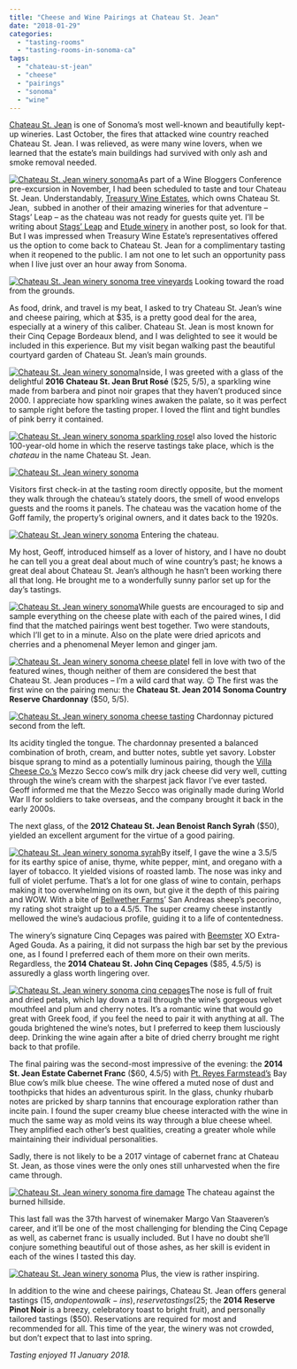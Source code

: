 ```yaml
---
title: "Cheese and Wine Pairings at Chateau St. Jean"
date: "2018-01-29"
categories:
  - "tasting-rooms"
  - "tasting-rooms-in-sonoma-ca"
tags:
  - "chateau-st-jean"
  - "cheese"
  - "pairings"
  - "sonoma"
  - "wine"
---
```


[Chateau St. Jean](https://www.chateaustjean.com/en/) is one of Sonoma’s most well-known and beautifully kept-up wineries. Last October, the fires that attacked wine country reached Chateau St. Jean. I was relieved, as were many wine lovers, when we learned that the estate’s main buildings had survived with only ash and smoke removal needed.

[![Chateau St. Jean winery sonoma](http://s3.amazonaws.com/thegourmez-wpmedia/2018/01/Chateau-St-John-036-333x500.jpg)](http://s3.amazonaws.com/thegourmez-wpmedia/2018/01/Chateau-St-John-036.jpg)As part of a Wine Bloggers Conference pre-excursion in November, I had been scheduled to taste and tour Chateau St. Jean. Understandably, [Treasury Wine Estates](https://www.tweglobal.com/), which owns Chateau St. Jean,  subbed in another of their amazing wineries for that adventure – Stags’ Leap – as the chateau was not ready for guests quite yet. I’ll be writing about [Stags’ Leap](http://www.stagsleap.com/) and [Etude winery](http://www.etudewines.com/) in another post, so look for that. But I was impressed when Treasury Wine Estate’s representatives offered us the option to come back to Chateau St. Jean for a complimentary tasting when it reopened to the public. I am not one to let such an opportunity pass when I live just over an hour away from Sonoma.




<div class="caption">

[![Chateau St. Jean winery sonoma tree vineyards](http://s3.amazonaws.com/thegourmez-wpmedia/2018/01/Chateau-St-John-028-500x333.jpg)](http://s3.amazonaws.com/thegourmez-wpmedia/2018/01/Chateau-St-John-028.jpg) Looking toward the road from the grounds.</div>


As food, drink, and travel is my beat, I asked to try Chateau St. Jean’s wine and cheese pairing, which at $35, is a pretty good deal for the area, especially at a winery of this caliber. Chateau St. Jean is most known for their Cinq Cepage Bordeaux blend, and I was delighted to see it would be included in this experience. But my visit began walking past the beautiful courtyard garden of Chateau St. Jean’s main grounds.

[![Chateau St. Jean winery sonoma](http://s3.amazonaws.com/thegourmez-wpmedia/2018/01/Chateau-St-John-025-500x333.jpg)](http://s3.amazonaws.com/thegourmez-wpmedia/2018/01/Chateau-St-John-025.jpg)Inside, I was greeted with a glass of the delightful **2016** **Chateau St. Jean Brut Rosé** ($25, 5/5), a sparkling wine made from barbera and pinot noir grapes that they haven’t produced since 2000. I appreciate how sparkling wines awaken the palate, so it was perfect to sample right before the tasting proper. I loved the flint and tight bundles of pink berry it contained.

[![Chateau St. Jean winery sonoma sparkling rose](http://s3.amazonaws.com/thegourmez-wpmedia/2018/01/Chateau-St-John-001-335x500.jpg)](http://s3.amazonaws.com/thegourmez-wpmedia/2018/01/Chateau-St-John-001.jpg)I also loved the historic 100-year-old home in which the reserve tastings take place, which is the _chateau_ in the name Chateau St. Jean.

[![Chateau St. Jean winery sonoma](http://s3.amazonaws.com/thegourmez-wpmedia/2018/01/Chateau-St-John-031-500x333.jpg)](http://s3.amazonaws.com/thegourmez-wpmedia/2018/01/Chateau-St-John-031.jpg)

Visitors first check-in at the tasting room directly opposite, but the moment they walk through the chateau’s stately doors, the smell of wood envelops guests and the rooms it panels. The chateau was the vacation home of the Goff family, the property’s original owners, and it dates back to the 1920s.




<div class="caption">

[![Chateau St. Jean winery sonoma](http://s3.amazonaws.com/thegourmez-wpmedia/2018/01/Chateau-St-John-021-333x500.jpg)](http://s3.amazonaws.com/thegourmez-wpmedia/2018/01/Chateau-St-John-021.jpg) Entering the chateau.</div>


My host, Geoff, introduced himself as a lover of history, and I have no doubt he can tell you a great deal about much of wine country’s past; he knows a great deal about Chateau St. Jean’s although he hasn’t been working there all that long. He brought me to a wonderfully sunny parlor set up for the day’s tastings.

[![Chateau St. Jean winery sonoma](http://s3.amazonaws.com/thegourmez-wpmedia/2018/01/Chateau-St-John-003-379x500.jpg)](http://s3.amazonaws.com/thegourmez-wpmedia/2018/01/Chateau-St-John-003.jpg)While guests are encouraged to sip and sample everything on the cheese plate with each of the paired wines, I did find that the matched pairings went best together. Two were standouts, which I’ll get to in a minute. Also on the plate were dried apricots and cherries and a phenomenal Meyer lemon and ginger jam.

[![Chateau St. Jean winery sonoma cheese plate](http://s3.amazonaws.com/thegourmez-wpmedia/2018/01/Chateau-St-John-007-500x333.jpg)](http://s3.amazonaws.com/thegourmez-wpmedia/2018/01/Chateau-St-John-007.jpg)I fell in love with two of the featured wines, though neither of them are considered the best that Chateau St. Jean produces – I’m a wild card that way. 😉 The first was the first wine on the pairing menu: the **Chateau St. Jean 2014 Sonoma Country Reserve Chardonnay** ($50, 5/5).




<div class="caption">

[![Chateau St. Jean winery sonoma cheese tasting](http://s3.amazonaws.com/thegourmez-wpmedia/2018/01/Chateau-St-John-005-500x333.jpg)](http://s3.amazonaws.com/thegourmez-wpmedia/2018/01/Chateau-St-John-005.jpg) Chardonnay pictured second from the left.</div>


Its acidity tingled the tongue. The chardonnay presented a balanced combination of broth, cream, and butter notes, subtle yet savory. Lobster bisque sprang to mind as a potentially luminous pairing, though the [Villa Cheese Co.’s](http://www.vellacheese.com/) Mezzo Secco cow’s milk dry jack cheese did very well, cutting through the wine’s cream with the sharpest jack flavor I’ve ever tasted. Geoff informed me that the Mezzo Secco was originally made during World War II for soldiers to take overseas, and the company brought it back in the early 2000s.

The next glass, of the **2012 Chateau St. Jean Benoist Ranch Syrah** ($50), yielded an excellent argument for the virtue of a good pairing.

[![Chateau St. Jean winery sonoma syrah](http://s3.amazonaws.com/thegourmez-wpmedia/2018/01/Chateau-St-John-009-333x500.jpg)](http://s3.amazonaws.com/thegourmez-wpmedia/2018/01/Chateau-St-John-009.jpg)By itself, I gave the wine a 3.5/5 for its earthy spice of anise, thyme, white pepper, mint, and oregano with a layer of tobacco. It yielded visions of roasted lamb. The nose was inky and full of violet perfume. That’s a lot for one glass of wine to contain, perhaps making it too overwhelming on its own, but give it the depth of this pairing and WOW. With a bite of [Bellwether Farms](http://www.bellwetherfarms.com/)’ San Andreas sheep’s pecorino, my rating shot straight up to a 4.5/5. The super creamy cheese instantly mellowed the wine’s audacious profile, guiding it to a life of contentedness.

The winery’s signature Cinq Cepages was paired with [Beemster](https://beemstercheese.us/) XO Extra-Aged Gouda. As a pairing, it did not surpass the high bar set by the previous one, as I found I preferred each of them more on their own merits. Regardless, the **2014 Chateau St. John Cinq Cepages** ($85, 4.5/5) is assuredly a glass worth lingering over.

[![Chateau St. Jean winery sonoma cinq cepages](http://s3.amazonaws.com/thegourmez-wpmedia/2018/01/Chateau-St-John-010-333x500.jpg)](http://s3.amazonaws.com/thegourmez-wpmedia/2018/01/Chateau-St-John-010.jpg)The nose is full of fruit and dried petals, which lay down a trail through the wine’s gorgeous velvet mouthfeel and plum and cherry notes. It’s a romantic wine that would go great with Greek food, if you feel the need to pair it with anything at all. The gouda brightened the wine’s notes, but I preferred to keep them lusciously deep. Drinking the wine again after a bite of dried cherry brought me right back to that profile.

The final pairing was the second-most impressive of the evening: the **2014 St. Jean Estate Cabernet Franc** ($60, 4.5/5) with [Pt. Reyes Farmstead’s](https://www.pointreyescheese.com/cheese/bay-blue) Bay Blue cow’s milk blue cheese. The wine offered a muted nose of dust and toothpicks that hides an adventurous spirit. In the glass, chunky rhubarb notes are pricked by sharp tannins that encourage exploration rather than incite pain. I found the super creamy blue cheese interacted with the wine in much the same way as mold veins its way through a blue cheese wheel. They amplified each other’s best qualities, creating a greater whole while maintaining their individual personalities.

Sadly, there is not likely to be a 2017 vintage of cabernet franc at Chateau St. Jean, as those vines were the only ones still unharvested when the fire came through.




<div class="caption">

[![Chateau St. Jean winery sonoma fire damage](http://s3.amazonaws.com/thegourmez-wpmedia/2018/01/Chateau-St-John-030-1024x358.jpg)](http://s3.amazonaws.com/thegourmez-wpmedia/2018/01/Chateau-St-John-030.jpg) The chateau against the burned hillside.</div>


This last fall was the 37th harvest of winemaker Margo Van Staaveren’s career, and it’ll be one of the most challenging for blending the Cinq Cepage as well, as cabernet franc is usually included. But I have no doubt she’ll conjure something beautiful out of those ashes, as her skill is evident in each of the wines I tasted this day.




<div class="caption">

[![Chateau St. Jean winery sonoma](http://s3.amazonaws.com/thegourmez-wpmedia/2018/01/Chateau-St-John-037-500x333.jpg)](http://s3.amazonaws.com/thegourmez-wpmedia/2018/01/Chateau-St-John-037.jpg) Plus, the view is rather inspiring.</div>


In addition to the wine and cheese pairings, Chateau St. Jean offers general tastings ($15, and open to walk-ins), reserve tastings ($25; the **2014 Reserve Pinot Noir** is a breezy, celebratory toast to bright fruit), and personally tailored tastings ($50). Reservations are required for most and recommended for all. This time of the year, the winery was not crowded, but don’t expect that to last into spring.

_Tasting enjoyed 11 January 2018._
